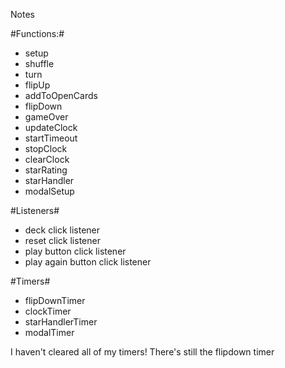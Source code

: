 Notes

#Functions:#
- setup
- shuffle
- turn
- flipUp
- addToOpenCards
- flipDown
- gameOver
- updateClock
- startTimeout
- stopClock
- clearClock
- starRating
- starHandler
- modalSetup


#Listeners#
- deck click listener
- reset click listener
- play button click listener
- play again button click listener

#Timers#
- flipDownTimer
- clockTimer
- starHandlerTimer
- modalTimer

I haven't cleared all of my timers! There's still the flipdown timer